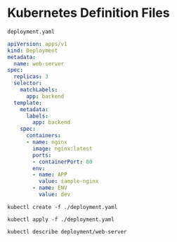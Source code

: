# Kubernetes Definition Files

`deployment.yaml`

```yaml
apiVersion: apps/v1
kind: Deployment
metadata:
  name: web-server
spec:
  replicas: 3
  selector:
    matchLabels:
      app: backend
  template:
    metadata:
      labels:
        app: backend
    spec:
      containers:
      - name: nginx
        image: nginx:latest
        ports:
        - containerPort: 80
        env:
        - name: APP
          value: sample-nginx
        - name: ENV
          value: dev
```

```shell
kubectl create -f ./deployment.yaml
```

```shell
kubectl apply -f ./deployment.yaml
```

```shell
kubectl describe deployment/web-server
```
